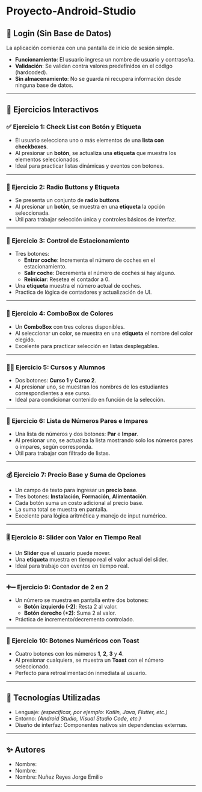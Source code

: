 # Proyecto-Android-Studio


## 🔐 Login (Sin Base de Datos)

La aplicación comienza con una pantalla de inicio de sesión simple.

- **Funcionamiento**: El usuario ingresa un nombre de usuario y contraseña.
- **Validación**: Se validan contra valores predefinidos en el código (hardcoded).
- **Sin almacenamiento**: No se guarda ni recupera información desde ninguna base de datos.

---

## 🧩 Ejercicios Interactivos

### ✅ Ejercicio 1: Check List con Botón y Etiqueta

- El usuario selecciona uno o más elementos de una **lista con checkboxes**.
- Al presionar un **botón**, se actualiza una **etiqueta** que muestra los elementos seleccionados.
- Ideal para practicar listas dinámicas y eventos con botones.

---

### 🎯 Ejercicio 2: Radio Buttons y Etiqueta

- Se presenta un conjunto de **radio buttons**.
- Al presionar un **botón**, se muestra en una **etiqueta** la opción seleccionada.
- Útil para trabajar selección única y controles básicos de interfaz.

---

### 🚗 Ejercicio 3: Control de Estacionamiento

- Tres botones:
  - **Entrar coche**: Incrementa el número de coches en el estacionamiento.
  - **Salir coche**: Decrementa el número de coches si hay alguno.
  - **Reiniciar**: Resetea el contador a 0.
- Una **etiqueta** muestra el número actual de coches.
- Practica de lógica de contadores y actualización de UI.

---

### 🎨 Ejercicio 4: ComboBox de Colores

- Un **ComboBox** con tres colores disponibles.
- Al seleccionar un color, se muestra en una **etiqueta** el nombre del color elegido.
- Excelente para practicar selección en listas desplegables.

---

### 👨‍🏫 Ejercicio 5: Cursos y Alumnos

- Dos botones: **Curso 1** y **Curso 2**.
- Al presionar uno, se muestran los nombres de los estudiantes correspondientes a ese curso.
- Ideal para condicionar contenido en función de la selección.

---

### 🔢 Ejercicio 6: Lista de Números Pares e Impares

- Una lista de números y dos botones: **Par** e **Impar**.
- Al presionar uno, se actualiza la lista mostrando solo los números pares o impares, según corresponda.
- Útil para trabajar con filtrado de listas.

---

### 💰 Ejercicio 7: Precio Base y Suma de Opciones

- Un campo de texto para ingresar un **precio base**.
- Tres botones: **Instalación**, **Formación**, **Alimentación**.
- Cada botón suma un costo adicional al precio base.
- La suma total se muestra en pantalla.
- Excelente para lógica aritmética y manejo de input numérico.

---

### 🎚️ Ejercicio 8: Slider con Valor en Tiempo Real

- Un **Slider** que el usuario puede mover.
- Una **etiqueta** muestra en tiempo real el valor actual del slider.
- Ideal para trabajo con eventos en tiempo real.

---

### ➕➖ Ejercicio 9: Contador de 2 en 2

- Un número se muestra en pantalla entre dos botones:
  - **Botón izquierdo (-2)**: Resta 2 al valor.
  - **Botón derecho (+2)**: Suma 2 al valor.
- Práctica de incremento/decremento controlado.

---

### 🔘 Ejercicio 10: Botones Numéricos con Toast

- Cuatro botones con los números **1**, **2**, **3** y **4**.
- Al presionar cualquiera, se muestra un **Toast** con el número seleccionado.
- Perfecto para retroalimentación inmediata al usuario.

---

## 🚀 Tecnologías Utilizadas

- Lenguaje: *(especificar, por ejemplo: Kotlin, Java, Flutter, etc.)*
- Entorno: *(Android Studio, Visual Studio Code, etc.)*
- Diseño de interfaz: Componentes nativos sin dependencias externas.

---

## ✨ Autores

- Nombre:
- Nombre:
- Nombre: Nuñez Reyes Jorge Emilio


---
